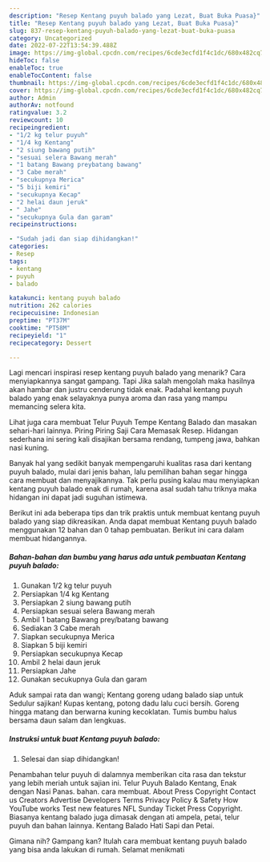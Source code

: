 ```yaml
---
description: "Resep Kentang puyuh balado yang Lezat, Buat Buka Puasa}"
title: "Resep Kentang puyuh balado yang Lezat, Buat Buka Puasa}"
slug: 837-resep-kentang-puyuh-balado-yang-lezat-buat-buka-puasa
category: Uncategorized
date: 2022-07-22T13:54:39.488Z
image: https://img-global.cpcdn.com/recipes/6cde3ecfd1f4c1dc/680x482cq70/kentang-puyuh-balado-foto-resep-utama.jpg
hideToc: false
enableToc: true
enableTocContent: false
thumbnail: https://img-global.cpcdn.com/recipes/6cde3ecfd1f4c1dc/680x482cq70/kentang-puyuh-balado-foto-resep-utama.jpg
cover: https://img-global.cpcdn.com/recipes/6cde3ecfd1f4c1dc/680x482cq70/kentang-puyuh-balado-foto-resep-utama.jpg
author: Admin
authorAv: notfound
ratingvalue: 3.2
reviewcount: 10
recipeingredient:
- "1/2 kg telur puyuh"
- "1/4 kg Kentang"
- "2 siung bawang putih"
- "sesuai selera Bawang merah"
- "1 batang Bawang preybatang bawang"
- "3 Cabe merah"
- "secukupnya Merica"
- "5 biji kemiri"
- "secukupnya Kecap"
- "2 helai daun jeruk"
- " Jahe"
- "secukupnya Gula dan garam"
recipeinstructions:

- "Sudah jadi dan siap dihidangkan!"
categories:
- Resep
tags:
- kentang
- puyuh
- balado

katakunci: kentang puyuh balado 
nutrition: 262 calories
recipecuisine: Indonesian
preptime: "PT37M"
cooktime: "PT58M"
recipeyield: "1"
recipecategory: Dessert

---
```



Lagi mencari inspirasi resep kentang puyuh balado yang menarik? Cara menyiapkannya sangat gampang. Tapi Jika salah mengolah maka hasilnya akan hambar dan justru cenderung tidak enak. Padahal kentang puyuh balado yang enak selayaknya punya aroma dan rasa yang mampu memancing selera kita.


Lihat juga cara membuat Telur Puyuh Tempe Kentang Balado dan masakan sehari-hari lainnya. Piring Piring Saji Cara Memasak Resep. Hidangan sederhana ini sering kali disajikan bersama rendang, tumpeng jawa, bahkan nasi kuning.

Banyak hal yang sedikit banyak mempengaruhi kualitas rasa dari kentang puyuh balado, mulai dari jenis bahan, lalu pemilihan bahan segar hingga cara membuat dan menyajikannya. Tak perlu pusing kalau mau menyiapkan kentang puyuh balado enak di rumah, karena asal sudah tahu triknya maka hidangan ini dapat jadi suguhan istimewa.


Berikut ini ada beberapa tips dan trik praktis untuk membuat kentang puyuh balado yang siap dikreasikan. Anda dapat membuat Kentang puyuh balado menggunakan 12 bahan dan 0 tahap pembuatan. Berikut ini cara dalam membuat hidangannya.

<!--inarticleads1-->

##### Bahan-bahan dan bumbu yang harus ada untuk pembuatan Kentang puyuh balado:

1. Gunakan 1/2 kg telur puyuh
1. Persiapkan 1/4 kg Kentang
1. Persiapkan 2 siung bawang putih
1. Persiapkan sesuai selera Bawang merah
1. Ambil 1 batang Bawang prey/batang bawang
1. Sediakan 3 Cabe merah
1. Siapkan secukupnya Merica
1. Siapkan 5 biji kemiri
1. Persiapkan secukupnya Kecap
1. Ambil 2 helai daun jeruk
1. Persiapkan  Jahe
1. Gunakan secukupnya Gula dan garam


Aduk sampai rata dan wangi; Kentang goreng udang balado siap untuk Sedulur sajikan! Kupas kentang, potong dadu lalu cuci bersih. Goreng hingga matang dan berwarna kuning kecoklatan. Tumis bumbu halus bersama daun salam dan lengkuas. 

<!--inarticleads2-->

##### Instruksi untuk buat Kentang puyuh balado:


1. Selesai dan siap dihidangkan!

Penambahan telur puyuh di dalamnya memberikan cita rasa dan tekstur yang lebih meriah untuk sajian ini. Telur Puyuh Balado Kentang, Enak dengan Nasi Panas. bahan. cara membuat. About Press Copyright Contact us Creators Advertise Developers Terms Privacy Policy &amp; Safety How YouTube works Test new features NFL Sunday Ticket Press Copyright. Biasanya kentang balado juga dimasak dengan ati ampela, petai, telur puyuh dan bahan lainnya. Kentang Balado Hati Sapi dan Petai. 

Gimana nih? Gampang kan? Itulah cara membuat kentang puyuh balado yang bisa anda lakukan di rumah. Selamat menikmati

